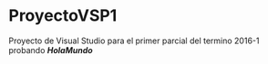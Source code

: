 # ProyectoVSP1
Proyecto de Visual Studio para el primer parcial del termino 2016-1
probando
***HolaMundo***
